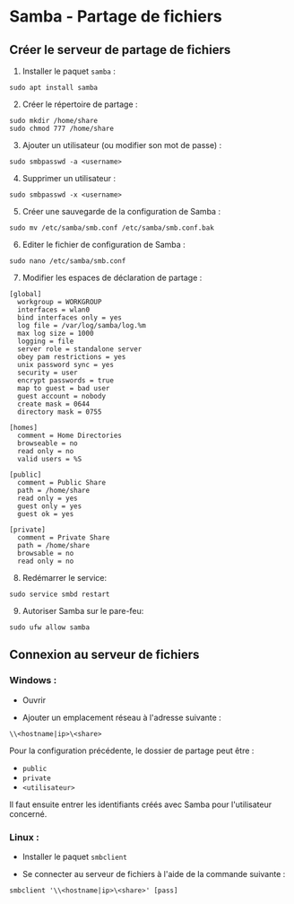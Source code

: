 # Samba - Partage de fichiers

## Créer le serveur de partage de fichiers

1. Installer le paquet `samba` :

```shell
sudo apt install samba
```

2. Créer le répertoire de partage :

```shell
sudo mkdir /home/share
sudo chmod 777 /home/share
```

3. Ajouter un utilisateur (ou modifier son mot de passe) :

```shell
sudo smbpasswd -a <username>
```

4. Supprimer un utilisateur :

```shell
sudo smbpasswd -x <username>
```

5. Créer une sauvegarde de la configuration de Samba :

```shell
sudo mv /etc/samba/smb.conf /etc/samba/smb.conf.bak
```

6. Editer le fichier de configuration de Samba :

```shell
sudo nano /etc/samba/smb.conf
```

7. Modifier les espaces de déclaration de partage :

```shell
[global]
  workgroup = WORKGROUP
  interfaces = wlan0
  bind interfaces only = yes
  log file = /var/log/samba/log.%m
  max log size = 1000
  logging = file
  server role = standalone server
  obey pam restrictions = yes
  unix password sync = yes
  security = user
  encrypt passwords = true
  map to guest = bad user
  guest account = nobody
  create mask = 0644
  directory mask = 0755

[homes]
  comment = Home Directories
  browseable = no
  read only = no
  valid users = %S

[public]
  comment = Public Share
  path = /home/share
  read only = yes
  guest only = yes
  guest ok = yes

[private]
  comment = Private Share
  path = /home/share
  browsable = no
  read only = no
```

8. Redémarrer le service:

```shell
sudo service smbd restart
```

9. Autoriser Samba sur le pare-feu:

```shell
sudo ufw allow samba
```

## Connexion au serveur de fichiers

### Windows :

* Ouvrir 

* Ajouter un emplacement réseau à l'adresse suivante :

```shell
\\<hostname|ip>\<share>
```

Pour la configuration précédente, le dossier de partage peut être :
- `public`
- `private`
- `<utilisateur>`

Il faut ensuite entrer les identifiants créés avec Samba pour l'utilisateur concerné.

### Linux :

* Installer le paquet `smbclient`

* Se connecter au serveur de fichiers à l'aide de la commande suivante :

```shell
smbclient '\\<hostname|ip>\<share>' [pass]
```
